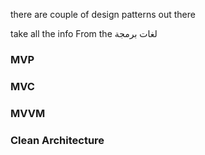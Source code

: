 there are couple of design patterns out there 


take all the info From the لغات برمجة

### MVP
### MVC
### MVVM
### Clean Architecture

